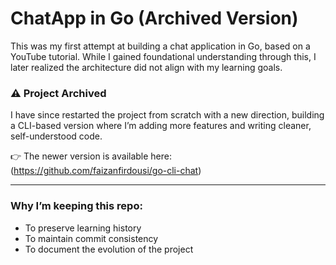 # ChatApp in Go (Archived Version)

This was my first attempt at building a chat application in Go, based on a YouTube tutorial.
While I gained foundational understanding through this, I later realized the architecture did not align with my learning goals.

### ⚠️ Project Archived

I have since restarted the project from scratch with a new direction, building a CLI-based version where I’m adding more features and writing cleaner, self-understood code.

👉 The newer version is available here: (https://github.com/faizanfirdousi/go-cli-chat)

---

### Why I’m keeping this repo:
- To preserve learning history
- To maintain commit consistency
- To document the evolution of the project
